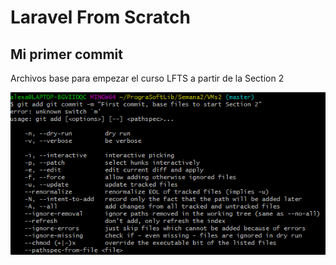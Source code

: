 # Laravel From Scratch

## Mi primer commit
Archivos base para empezar el curso LFTS a partir de la Section 2

![Alt text](image.png)